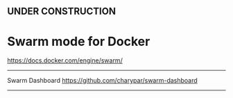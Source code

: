 
## UNDER CONSTRUCTION

# Swarm mode for Docker

https://docs.docker.com/engine/swarm/

---

Swarm Dashboard
https://github.com/charypar/swarm-dashboard

---